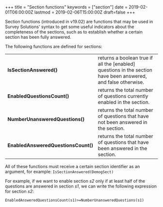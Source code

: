 +++
title = "Section functions"
keywords = ["section"]
date = 2019-02-01T06:00:00Z
lastmod = 2019-02-06T15:00:00Z
draft=false
+++

Section functions (introduced in v19.02) are functions that may be used in Survey Solutions' syntax to get some useful indicators about the completeness of the sections, such as to establish whether a certain section has been fully answered.

The following functions are defined for sections:

<TABLE>
  <TR><TD><STRONG>IsSectionAnswered()</STRONG></TD><TD>returns a boolean true if all the [enabled] questions in the section have been answered, and false otherwise.</TD></TR>
  <TR><TD><STRONG>EnabledQuestionsCount()</STRONG></TD><TD>returns the total number of questions currently enabled in the section.</TD></TR>
  <TR><TD><STRONG>NumberUnansweredQuestions()</STRONG></TD><TD>returns the total number of questions that have not been answered in the section.</TD></TR>
  <TR><TD><STRONG>EnabledAnsweredQuestionsCount()</STRONG></TD><TD>returns the total number of questions that have been answered in the section.</TD></TR>
</TABLE>

All of these functions must receive a certain section identifier as an argument, for example:
```IsSectionAnswered(DemogSect)```

For example, if we want to enable section <i>s2</i> only if at least half of the questions are answered in section <i>s1</i>, we can write the following expression for section <i>s2</i>:

```EnabledAnsweredQuestionsCount(s1)>=NumberUnansweredQuestions(s1)```

